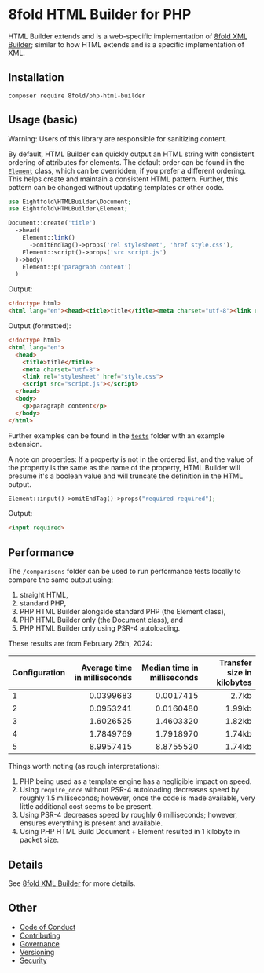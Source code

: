 # 8fold HTML Builder for PHP

HTML Builder extends and is a web-specific implementation of
[8fold XML Builder](https://github.com/8fold/php-xml-builder); similar to how
HTML extends and is a specific implementation of XML.

## Installation

`composer require 8fold/php-html-builder`

## Usage (basic)

Warning: Users of this library are responsible for sanitizing content.

By default, HTML Builder can quickly output an HTML string with consistent
ordering of attributes for elements. The default order can be found in the
[`Element`](https://github.com/8fold/php-html-builder/blob/main/src/Element.php)
class, which can be overridden, if you prefer a different ordering. This helps
create and maintain a consistent HTML pattern. Further, this pattern can be
changed without updating templates or other code.

```php
use Eightfold\HTMLBuilder\Document;
use Eightfold\HTMLBuilder\Element;

Document::create('title')
  ->head(
    Element::link()
      ->omitEndTag()->props('rel stylesheet', 'href style.css'),
    Element::script()->props('src script.js')
  )->body(
    Element::p('paragraph content')
  )
```

Output:

```html
<!doctype html>
<html lang="en"><head><title>title</title><meta charset="utf-8"><link rel="stylesheet" href="style.css"><script src="script.js"></script></head><body><p>paragraph content</p></body></html>
```

Output (formatted):

```html
<!doctype html>
<html lang="en">
  <head>
    <title>title</title>
    <meta charset="utf-8">
    <link rel="stylesheet" href="style.css">
    <script src="script.js"></script>
  </head>
  <body>
    <p>paragraph content</p>
  </body>
</html>
```

Further examples can be found in the
[`tests`](https://github.com/8fold/php-html-builder/tree/main/tests) folder with
an example extension.

A note on properties: If a property is not in the ordered list, and the value of
the property is the same as the name of the property, HTML Builder will presume
it's a boolean value and will truncate the definition in the HTML output.

```php
Element::input()->omitEndTag()->props("required required");
```

Output:

```html
<input required>
```

## Performance

The `/comparisons` folder can be used to run performance tests locally to compare the same output using:

1. straight HTML,
2. standard PHP,
3. PHP HTML Builder alongside standard PHP (the Element class),
4. PHP HTML Builder only (the Document class), and
5. PHP HTML Builder only using PSR-4 autoloading.

These results are from February 26th, 2024:

|Configuration |Average time in milliseconds |Median time in milliseconds |Transfer size in kilobytes |
|:---|---:|---:|---:|
|1 |0.0399683 |0.0017415 |2.7kb  |
|2 |0.0953241 |0.0160480 |1.99kb |
|3 |1.6026525 |1.4603320 |1.82kb |
|4 |1.7849769 |1.7918970 |1.74kb |
|5 |8.9957415 |8.8755520 |1.74kb |

Things worth noting (as rough interpretations):

1. PHP being used as a template engine has a negligible impact on speed.
2. Using `require_once` without PSR-4 autoloading decreases speed by roughly 1.5 milliseconds; however, once the code is made available, very little additional cost seems to be present.
3. Using PSR-4 decreases speed by roughly 6 milliseconds; however, ensures everything is present and available.
4. Using PHP HTML Build Document + Element resulted in 1 kilobyte in packet size.

## Details

See [8fold XML Builder](https://github.com/8fold/php-xml-builder#readme) for more
details.

## Other

- [Code of Conduct](https://github.com/8fold/php-html-builder/blob/master/.github/CODE_OF_CONDUCT.md)
- [Contributing](https://github.com/8fold/php-html-builder/blob/master/.github/CONTRIBUTING.md)
- [Governance](https://github.com/8fold/php-html-builder/blob/master/.github/GOVERNANCE.md)
- [Versioning](https://github.com/8fold/php-html-builder/blob/master/.github/VERSIONING.md)
- [Security](https://github.com/8fold/php-html-builder/blob/master/.github/SECURITY.md)
